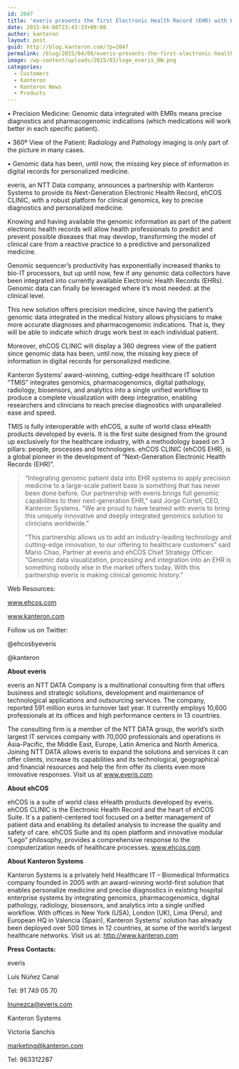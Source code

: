 ```yaml
---
id: 2047
title: 'everis presents the first Electronic Health Record (EHR) with Kanteron‘s clinical genomic capabilities'
date: 2015-04-08T23:43:33+00:00
author: kanteron
layout: post
guid: http://blog.kanteron.com/?p=2047
permalink: /blog/2015/04/08/everis-presents-the-first-electronic-health-record-ehr-with-clinical-genomic-capabilities/
image: /wp-content/uploads/2015/03/logo_everis_BW.png
categories:
  - Customers
  - Kanteron
  - Kanteron News
  - Products
---
```

• Precision Medicine: Genomic data integrated with EMRs means precise diagnostics and pharmacogenomic indications (which medications will work better in each specific patient).

• 360º View of the Patient: Radiology and Pathology imaging is only part of the picture in many cases.

• Genomic data has been, until now, the missing key piece of information in digital records for personalized medicine.

everis, an NTT Data company, announces a partnership with Kanteron Systems to provide its Next-Generation Electronic Health Record, ehCOS CLINIC, with a robust platform for clinical genomics, key to precise diagnostics and personalized medicine.

Knowing and having available the genomic information as part of the patient electronic health records will allow health professionals to predict and prevent possible diseases that may develop, transforming the model of clinical care from a reactive practice to a predictive and personalized medicine.

Genomic sequencer’s productivity has exponentially increased thanks to bio-IT processors, but up until now, few if any genomic data collectors have been integrated into currently available Electronic Health Records (EHRs). Genomic data can finally be leveraged where it’s most needed: at the clinical level.

This new solution offers precision medicine, since having the patient’s genomic data integrated in the medical history allows physicians to make more accurate diagnoses and pharmacogenomic indications. That is, they will be able to indicate which drugs work best in each individual patient.

Moreover, ehCOS CLINIC will display a 360 degrees view of the patient since genomic data has been, until now, the missing key piece of information in digital records for personalized medicine.

Kanteron Systems‘ award-winning, cutting-edge healthcare IT solution “TMIS” integrates genomics, pharmacogenomics, digital pathology, radiology, biosensors, and analytics into a single unified workflow to produce a complete visualization with deep integration, enabling researchers and clinicians to reach precise diagnostics with unparalleled ease and speed.

TMIS is fully interoperable with ehCOS, a suite of world class eHealth products developed by everis. It is the first suite designed from the ground up exclusively for the healthcare industry, with a methodology based on 3 pillars: people, processes and technologies. ehCOS CLINIC (ehCOS EHR), is a global pioneer in the development of “Next-Generation Electronic Health Records (EHR)”.

> “Integrating genomic patient data into EHR systems to apply precision medicine to a large-scale patient base is something that has never been done before. Our partnership with everis brings full genomic capabilities to their next-generation EHR,” said Jorge Cortell, CEO, Kanteron Systems. "We are proud to have teamed with everis to bring this uniquely innovative and deeply integrated genomics solution to clinicians worldwide.”
> 
> “This partnership allows us to add an industry-leading technology and cutting-edge innovation, to our offering to healthcare customers” said Mario Chao, Partner at everis and ehCOS Chief Strategy Officer. “Genomic data visualization, processing and integration into an EHR is something nobody else in the market offers today. With this partnership everis is making clinical genomic history.”

Web Resources:
  
<a title="www.ehcos.com" href="http://www.ehcos.com" target="_blank">www.ehcos.com</a>
  
<a title="www.kanteron.com" href="http://www.kanteron.com" target="_blank">www.kanteron.com</a>

Follow us on Twitter:
  
@ehcosbyeveris
  
@kanteron

**About everis**

everis an NTT DATA Company is a multinational consulting firm that offers business and strategic solutions, development and maintenance of technological applications and outsourcing services. The company, reported 591 million euros in turnover last year. It currently employs 10,600 professionals at its offices and high performance centers in 13 countries.
  
The consulting firm is a member of the NTT DATA group, the world’s sixth largest IT services company with 70,000 professionals and operations in Asia-Pacific, the Middle East, Europe, Latin America and North America. Joining NTT DATA allows everis to expand the solutions and services it can offer clients, increase its capabilities and its technological, geographical and financial resources and help the firm offer its clients even more innovative responses. Visit us at www.everis.com

**About ehCOS**

ehCOS is a suite of world class eHealth products developed by everis. ehCOS CLINIC is the Electronic Health Record and the heart of ehCOS Suite. It´s a patient-centered tool focused on a better management of patient data and enabling its detailed analysis to increase the quality and safety of care. ehCOS Suite and its open platform and innovative modular “Lego” philosophy, provides a comprehensive response to the computerization needs of healthcare processes. www.ehcos.com

**About Kanteron Systems**

Kanteron Systems is a privately held Healthcare IT – Biomedical Informatics company founded in 2005 with an award-winning world-first solution that enables personalize medicine and precise diagnostics in existing hospital enterprise systems by integrating genomics, pharmacogenomics, digital pathology, radiology, biosensors, and analytics into a single unified workflow. With offices in New York (USA), London (UK), Lima (Peru), and European HQ in Valencia (Spain), Kanteron Systems’ solution has already been deployed over 500 times in 12 countries, at some of the world’s largest healthcare networks. Visit us at: http://www.kanteron.com
  
**Press Contacts:**

everis

Luis Núñez Canal
  
Tel: 91 749 05 70
  
lnunezca@everis.com

Kanteron Systems

Victoria Sanchis
  
marketing@kanteron.com
  
Tel: 963312287